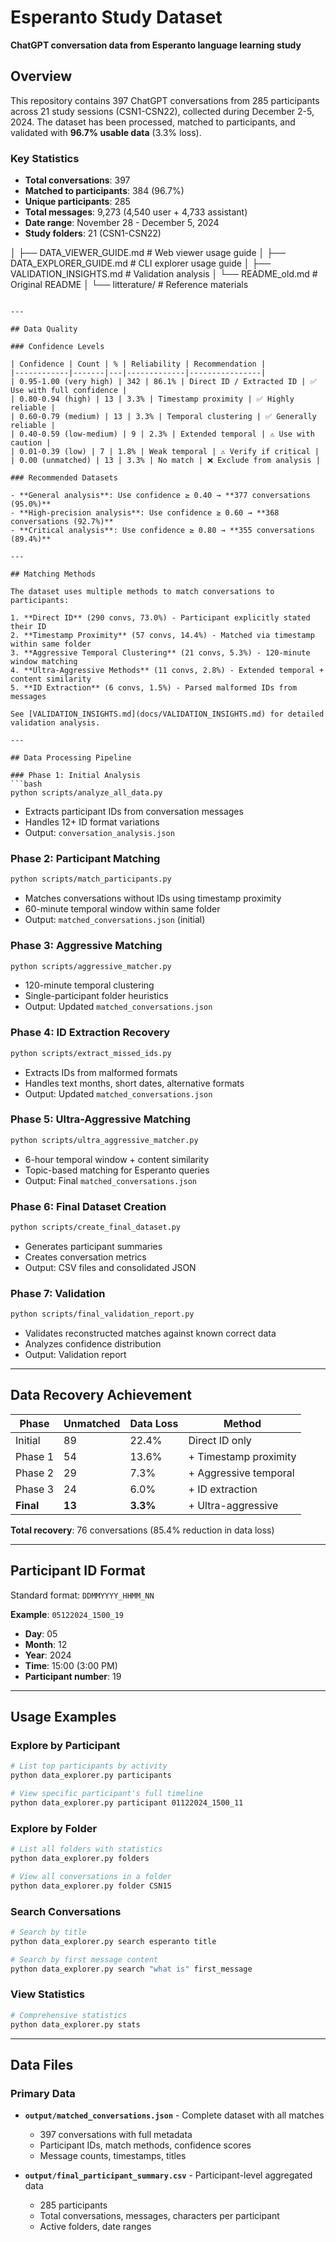 # Esperanto Study Dataset

**ChatGPT conversation data from Esperanto language learning study**

## Overview

This repository contains 397 ChatGPT conversations from 285 participants across 21 study sessions (CSN1-CSN22), collected during December 2-5, 2024. The dataset has been processed, matched to participants, and validated with **96.7% usable data** (3.3% loss).

### Key Statistics

- **Total conversations**: 397
- **Matched to participants**: 384 (96.7%)
- **Unique participants**: 285
- **Total messages**: 9,273 (4,540 user + 4,733 assistant)
- **Date range**: November 28 - December 5, 2024
- **Study folders**: 21 (CSN1-CSN22)

│   ├── DATA_VIEWER_GUIDE.md            # Web viewer usage guide
│   ├── DATA_EXPLORER_GUIDE.md          # CLI explorer usage guide
│   ├── VALIDATION_INSIGHTS.md          # Validation analysis
│   └── README_old.md                   # Original README
│
└── litterature/             # Reference materials
```

---

## Data Quality

### Confidence Levels

| Confidence | Count | % | Reliability | Recommendation |
|------------|-------|---|-------------|----------------|
| 0.95-1.00 (very high) | 342 | 86.1% | Direct ID / Extracted ID | ✅ Use with full confidence |
| 0.80-0.94 (high) | 13 | 3.3% | Timestamp proximity | ✅ Highly reliable |
| 0.60-0.79 (medium) | 13 | 3.3% | Temporal clustering | ✅ Generally reliable |
| 0.40-0.59 (low-medium) | 9 | 2.3% | Extended temporal | ⚠️ Use with caution |
| 0.01-0.39 (low) | 7 | 1.8% | Weak temporal | ⚠️ Verify if critical |
| 0.00 (unmatched) | 13 | 3.3% | No match | ❌ Exclude from analysis |

### Recommended Datasets

- **General analysis**: Use confidence ≥ 0.40 → **377 conversations (95.0%)**
- **High-precision analysis**: Use confidence ≥ 0.60 → **368 conversations (92.7%)**
- **Critical analysis**: Use confidence ≥ 0.80 → **355 conversations (89.4%)**

---

## Matching Methods

The dataset uses multiple methods to match conversations to participants:

1. **Direct ID** (290 convs, 73.0%) - Participant explicitly stated their ID
2. **Timestamp Proximity** (57 convs, 14.4%) - Matched via timestamp within same folder
3. **Aggressive Temporal Clustering** (21 convs, 5.3%) - 120-minute window matching
4. **Ultra-Aggressive Methods** (11 convs, 2.8%) - Extended temporal + content similarity
5. **ID Extraction** (6 convs, 1.5%) - Parsed malformed IDs from messages

See [VALIDATION_INSIGHTS.md](docs/VALIDATION_INSIGHTS.md) for detailed validation analysis.

---

## Data Processing Pipeline

### Phase 1: Initial Analysis
```bash
python scripts/analyze_all_data.py
```
- Extracts participant IDs from conversation messages
- Handles 12+ ID format variations
- Output: `conversation_analysis.json`

### Phase 2: Participant Matching
```bash
python scripts/match_participants.py
```
- Matches conversations without IDs using timestamp proximity
- 60-minute temporal window within same folder
- Output: `matched_conversations.json` (initial)

### Phase 3: Aggressive Matching
```bash
python scripts/aggressive_matcher.py
```
- 120-minute temporal clustering
- Single-participant folder heuristics
- Output: Updated `matched_conversations.json`

### Phase 4: ID Extraction Recovery
```bash
python scripts/extract_missed_ids.py
```
- Extracts IDs from malformed formats
- Handles text months, short dates, alternative formats
- Output: Updated `matched_conversations.json`

### Phase 5: Ultra-Aggressive Matching
```bash
python scripts/ultra_aggressive_matcher.py
```
- 6-hour temporal window + content similarity
- Topic-based matching for Esperanto queries
- Output: Final `matched_conversations.json`

### Phase 6: Final Dataset Creation
```bash
python scripts/create_final_dataset.py
```
- Generates participant summaries
- Creates conversation metrics
- Output: CSV files and consolidated JSON

### Phase 7: Validation
```bash
python scripts/final_validation_report.py
```
- Validates reconstructed matches against known correct data
- Analyzes confidence distribution
- Output: Validation report

---

## Data Recovery Achievement

| Phase | Unmatched | Data Loss | Method |
|-------|-----------|-----------|--------|
| Initial | 89 | 22.4% | Direct ID only |
| Phase 1 | 54 | 13.6% | + Timestamp proximity |
| Phase 2 | 29 | 7.3% | + Aggressive temporal |
| Phase 3 | 24 | 6.0% | + ID extraction |
| **Final** | **13** | **3.3%** | + Ultra-aggressive |

**Total recovery**: 76 conversations (85.4% reduction in data loss)

---

## Participant ID Format

Standard format: `DDMMYYYY_HHMM_NN`

**Example**: `05122024_1500_19`
- **Day**: 05
- **Month**: 12
- **Year**: 2024
- **Time**: 15:00 (3:00 PM)
- **Participant number**: 19

---

## Usage Examples

### Explore by Participant

```bash
# List top participants by activity
python data_explorer.py participants

# View specific participant's full timeline
python data_explorer.py participant 01122024_1500_11
```

### Explore by Folder

```bash
# List all folders with statistics
python data_explorer.py folders

# View all conversations in a folder
python data_explorer.py folder CSN15
```

### Search Conversations

```bash
# Search by title
python data_explorer.py search esperanto title

# Search by first message content
python data_explorer.py search "what is" first_message
```

### View Statistics

```bash
# Comprehensive statistics
python data_explorer.py stats
```

---

## Data Files

### Primary Data

- **`output/matched_conversations.json`** - Complete dataset with all matches
  - 397 conversations with full metadata
  - Participant IDs, match methods, confidence scores
  - Message counts, timestamps, titles

- **`output/final_participant_summary.csv`** - Participant-level aggregated data
  - 285 participants
  - Total conversations, messages, characters per participant
  - Active folders, date ranges